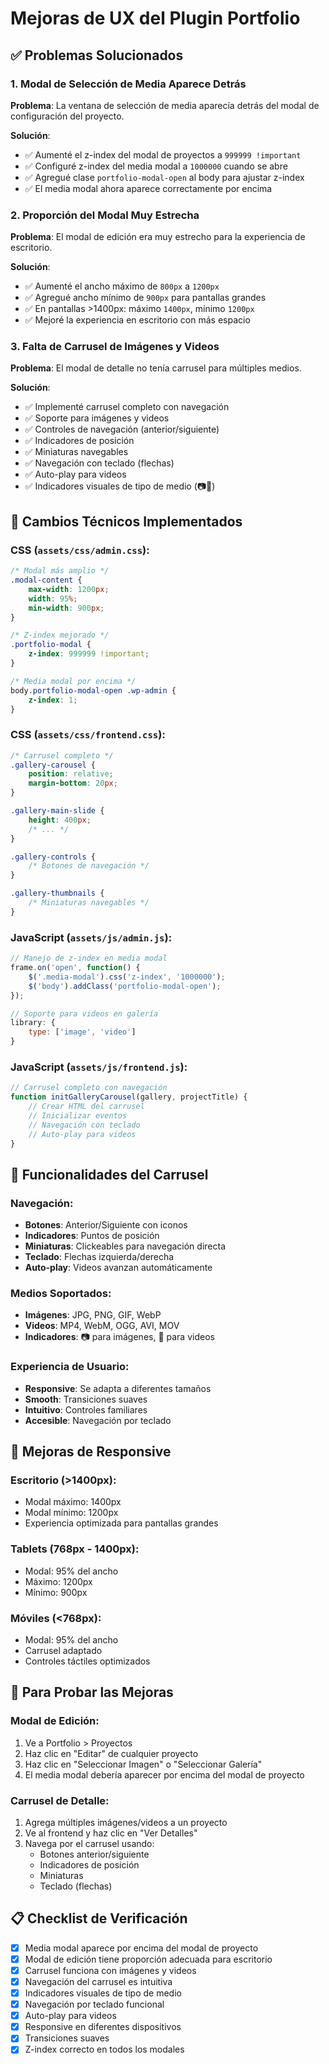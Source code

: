 # Mejoras de UX del Plugin Portfolio

## ✅ Problemas Solucionados

### 1. Modal de Selección de Media Aparece Detrás
**Problema**: La ventana de selección de media aparecía detrás del modal de configuración del proyecto.

**Solución**:
- ✅ Aumenté el z-index del modal de proyectos a `999999 !important`
- ✅ Configuré z-index del media modal a `1000000` cuando se abre
- ✅ Agregué clase `portfolio-modal-open` al body para ajustar z-index
- ✅ El media modal ahora aparece correctamente por encima

### 2. Proporción del Modal Muy Estrecha
**Problema**: El modal de edición era muy estrecho para la experiencia de escritorio.

**Solución**:
- ✅ Aumenté el ancho máximo de `800px` a `1200px`
- ✅ Agregué ancho mínimo de `900px` para pantallas grandes
- ✅ En pantallas >1400px: máximo `1400px`, mínimo `1200px`
- ✅ Mejoré la experiencia en escritorio con más espacio

### 3. Falta de Carrusel de Imágenes y Videos
**Problema**: El modal de detalle no tenía carrusel para múltiples medios.

**Solución**:
- ✅ Implementé carrusel completo con navegación
- ✅ Soporte para imágenes y videos
- ✅ Controles de navegación (anterior/siguiente)
- ✅ Indicadores de posición
- ✅ Miniaturas navegables
- ✅ Navegación con teclado (flechas)
- ✅ Auto-play para videos
- ✅ Indicadores visuales de tipo de medio (📷🎥)

## 🔧 Cambios Técnicos Implementados

### CSS (`assets/css/admin.css`):
```css
/* Modal más amplio */
.modal-content {
    max-width: 1200px;
    width: 95%;
    min-width: 900px;
}

/* Z-index mejorado */
.portfolio-modal {
    z-index: 999999 !important;
}

/* Media modal por encima */
body.portfolio-modal-open .wp-admin {
    z-index: 1;
}
```

### CSS (`assets/css/frontend.css`):
```css
/* Carrusel completo */
.gallery-carousel {
    position: relative;
    margin-bottom: 20px;
}

.gallery-main-slide {
    height: 400px;
    /* ... */
}

.gallery-controls {
    /* Botones de navegación */
}

.gallery-thumbnails {
    /* Miniaturas navegables */
}
```

### JavaScript (`assets/js/admin.js`):
```javascript
// Manejo de z-index en media modal
frame.on('open', function() {
    $('.media-modal').css('z-index', '1000000');
    $('body').addClass('portfolio-modal-open');
});

// Soporte para videos en galería
library: {
    type: ['image', 'video']
}
```

### JavaScript (`assets/js/frontend.js`):
```javascript
// Carrusel completo con navegación
function initGalleryCarousel(gallery, projectTitle) {
    // Crear HTML del carrusel
    // Inicializar eventos
    // Navegación con teclado
    // Auto-play para videos
}
```

## 🎯 Funcionalidades del Carrusel

### Navegación:
- **Botones**: Anterior/Siguiente con iconos
- **Indicadores**: Puntos de posición
- **Miniaturas**: Clickeables para navegación directa
- **Teclado**: Flechas izquierda/derecha
- **Auto-play**: Videos avanzan automáticamente

### Medios Soportados:
- **Imágenes**: JPG, PNG, GIF, WebP
- **Videos**: MP4, WebM, OGG, AVI, MOV
- **Indicadores**: 📷 para imágenes, 🎥 para videos

### Experiencia de Usuario:
- **Responsive**: Se adapta a diferentes tamaños
- **Smooth**: Transiciones suaves
- **Intuitivo**: Controles familiares
- **Accesible**: Navegación por teclado

## 📱 Mejoras de Responsive

### Escritorio (>1400px):
- Modal máximo: 1400px
- Modal mínimo: 1200px
- Experiencia optimizada para pantallas grandes

### Tablets (768px - 1400px):
- Modal: 95% del ancho
- Máximo: 1200px
- Mínimo: 900px

### Móviles (<768px):
- Modal: 95% del ancho
- Carrusel adaptado
- Controles táctiles optimizados

## 🧪 Para Probar las Mejoras

### Modal de Edición:
1. Ve a Portfolio > Proyectos
2. Haz clic en "Editar" de cualquier proyecto
3. Haz clic en "Seleccionar Imagen" o "Seleccionar Galería"
4. El media modal debería aparecer por encima del modal de proyecto

### Carrusel de Detalle:
1. Agrega múltiples imágenes/videos a un proyecto
2. Ve al frontend y haz clic en "Ver Detalles"
3. Navega por el carrusel usando:
   - Botones anterior/siguiente
   - Indicadores de posición
   - Miniaturas
   - Teclado (flechas)

## 📋 Checklist de Verificación

- [x] Media modal aparece por encima del modal de proyecto
- [x] Modal de edición tiene proporción adecuada para escritorio
- [x] Carrusel funciona con imágenes y videos
- [x] Navegación del carrusel es intuitiva
- [x] Indicadores visuales de tipo de medio
- [x] Navegación por teclado funcional
- [x] Auto-play para videos
- [x] Responsive en diferentes dispositivos
- [x] Transiciones suaves
- [x] Z-index correcto en todos los modales

